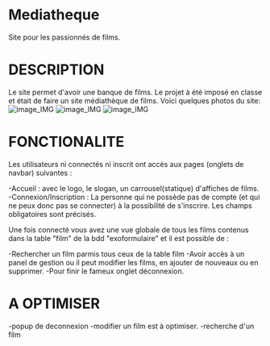 # Mediatheque
Site pour les passionnés de films.

# DESCRIPTION

Le site permet d'avoir une banque de films.
Le projet à été imposé en classe et était de faire un site médiathèque de films.
Voici quelques photos du site: 
![image_IMG](https://github.com/Mabiance/Mediatheque/blob/master/acceuil.png)
![image_IMG](https://github.com/Mabiance/Mediatheque/blob/master/com.png)
![image_IMG](https://github.com/Mabiance/Mediatheque/blob/master/ajouter.png)

# FONCTIONALITE

Les utilisateurs ni connectés ni inscrit ont accès aux pages (onglets de navbar) suivantes :
 
-Accueil : avec le logo, le slogan, un carrousel(statique) d'affiches de films.
-Connexion/Inscription : La personne qui ne possède pas de compte (et qui ne peux donc pas se connecter) à la possibilité de s’inscrire. Les champs obligatoires sont précisés.


Une fois connecté vous avez une vue globale de tous les films contenus dans la table "film" de la bdd "exoformulaire" et il est possible de :

-Rechercher un film parmis tous ceux de la table film
-Avoir accès à un panel de gestion ou il peut modifier les films, en ajouter de nouveaux ou en supprimer.
-Pour finir le fameux onglet déconnexion.

# A OPTIMISER
-popup de deconnexion
-modifier un film est à optimiser.
-recherche d'un film

